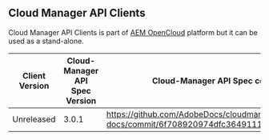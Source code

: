 Cloud Manager API Clients
-------------------------

Cloud Manager API Clients is part of [AEM OpenCloud](https://aemopencloud.io) platform but it can be used as a stand-alone.

Client Version | Cloud-Manager API Spec Version | Cloud-Manager API Spec commit hash
---------------|------------------|-------------------------------------------------|
Unreleased     | 3.0.1 | https://github.com/AdobeDocs/cloudmanager-api-docs/commit/6f708920974dfc3649111b83a503f09f1cdf1ea7 |
